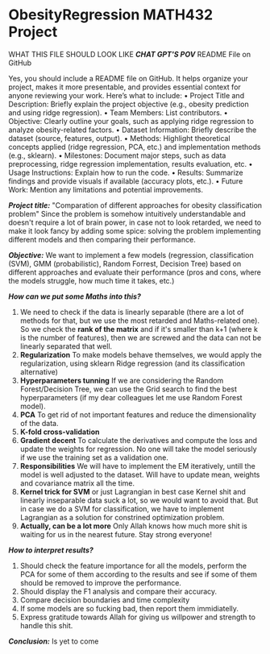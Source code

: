 # ObesityRegression MATH432 Project
WHAT THIS FILE SHOULD LOOK LIKE ***CHAT GPT'S POV***
README File on GitHub

Yes, you should include a README file on GitHub. It helps organize your project, makes it more presentable, and provides essential context for anyone reviewing your work. Here’s what to include:
	•	Project Title and Description: Briefly explain the project objective (e.g., obesity prediction and using ridge regression).
	•	Team Members: List contributors.
	•	Objective: Clearly outline your goals, such as applying ridge regression to analyze obesity-related factors.
	•	Dataset Information: Briefly describe the dataset (source, features, output).
	•	Methods: Highlight theoretical concepts applied (ridge regression, PCA, etc.) and implementation methods (e.g., sklearn).
	•	Milestones: Document major steps, such as data preprocessing, ridge regression implementation, results evaluation, etc.
	•	Usage Instructions: Explain how to run the code.
	•	Results: Summarize findings and provide visuals if available (accuracy plots, etc.).
	•	Future Work: Mention any limitations and potential improvements.

***Project title:*** "Comparation of different approaches for obesity classification problem"
Since the problem is somehow intuitively understandable and doesn't require a lot of brain power, in case not to look retarded, we need to make it look fancy by adding some spice: solving the problem implementing different models and then comparing their performance.

***Objective:***
We want to implement a few models (regression, classification (SVM), GMM (probabilistic), Random Forrest, Decision Tree) based on different approaches and evaluate their performance (pros and cons, where the models struggle, how much time it takes, etc.)

***How can we put some Maths into this?***
1) We need to check if the data is linearly separable (there are a lot of methods for that, but we use the most retarded and Maths-related one). So we check the **rank of the matrix** and if it's smaller than k+1 (where k is the number of features), then we are screwed and the data can not be linearly separated that well.
2) **Regularization**
To make models behave themselves, we would apply the regularization, using sklearn Ridge regression (and its classification alternative)
3) **Hyperparameters tunning**
If we are considering the Random Forest/Decision Tree, we can use the Grid search to find the best hyperparameters (if my dear colleagues let me use Random Forest model).
4) **PCA**
To get rid of not important features and reduce the dimensionality of the data.
5) **K-fold cross-validation**
6) **Gradient decent**
To calculate the derivatives and compute the loss and update the weights for regression.
No one will take the model seriously if we use the training set as a validation one.
8) **Responsibilities**
We will have to implement the EM iteratively, untill the model is well adjusted to the dataset. Will have to update mean, weights and covariance matrix all the time.
9) **Kernel trick for SVM** or just Lagrangian in best case
Kernel shit and linearly inseparable data suck a lot, so we would want to avoid that. But in case we do a SVM for classification, we have to implement Lagrangian as a solution for constrined optimization problem.
10) **Actually, can be a lot more**
Only Allah knows how much more shit is waiting for us in the nearest future. Stay strong everyone!

***How to interpret results?***
1) Should check the feature importance for all the models, perform the PCA for some of them according to the results and see if some of them should be removed to improve the performance.
2) Should display the F1 analysis and compare their accuracy.
3) Compare decision boundaries and time complexity
4) If some models are so fucking bad, then report them immidiatelly.
5) Express gratitude towards Allah for giving us willpower and strength to handle this shit.

***Conclusion:***
Is yet to come


